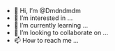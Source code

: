 - 👋 Hi, I’m @Dmdndmdm
- 👀 I’m interested in ...
- 🌱 I’m currently learning ...
- 💞️ I’m looking to collaborate on ...
- 📫 How to reach me ...

<!---
Dmdndmdm/Dmdndmdm is a ✨ special ✨ repository because its `README.md` (this file) appears on your GitHub profile.
You can click the Preview link to take a look at your changes.
--->
